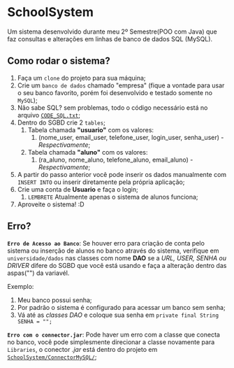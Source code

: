 # SchoolSystem
 Um sistema desenvolvido durante meu 2º Semestre(POO com Java) que faz consultas e alterações em linhas de banco de dados SQL (MySQL).

## Como rodar o sistema?
1. Faça um `clone` do projeto para sua máquina;
2. Crie um `banco de dados` chamado "empresa" (fique a vontade para usar o seu banco favorito, porém foi desenvolvido e testado somente no `MySQL`);
3. Não sabe SQL? sem problemas, todo o código necessário está no arquivo [`CODE_SQL.txt`](https://github.com/RiandSantos/SchoolSystem/blob/main/CODE_SQL.txt);
4. Dentro do SGBD crie 2 `tables`;
   1. Tabela chamada **"usuario"** com os valores:
      1. (nome_user,  email_user,  telefone_user,  login_user,  senha_user) - _Respectivamente_;
   2.  Tabela chamada **"aluno"** com os valores:
       1. (ra_aluno,  nome_aluno,  telefone_aluno,  email_aluno) - _Respectivamente_;
5. A partir do passo anterior você pode inserir os dados manualmente com `INSERT INTO` ou inserir diretamente pela própria aplicação;
6. Crie uma conta de **Usuario** e faça o login;
   1. `LEMBRETE` Atualmente apenas o sistema de alunos funciona;
7. Aproveite o sistema! :D

## Erro?
**`Erro de Acesso ao Banco`**: Se houver erro para criação de conta pelo sistema ou inserção de alunos no banco através do sistema, verifique em `universidade/dados`  nas classes com nome **DAO** se a _URL, USER, SENHA ou DRIVER_ difere do SGBD que você está usando e faça a alteração dentro das aspas("") da variavél.

Exemplo:
1. Meu banco possui senha;
2. Por padrão o sistema é configurado para acessar um banco sem senha;
3. Vá até as _classes DAO_ e coloque sua senha em `private final String SENHA = "";`

**`Erro com o connector.jar`**: Pode haver um erro com a classe que conecta no banco, você pode simplesmente direcionar a classe novamente para `Libraries`, o conector _.jar_ está dentro do projeto em [`SchoolSystem/ConnectorMySQL/`](https://github.com/RiandSantos/SchoolSystem/tree/main/connectorMySQL);
